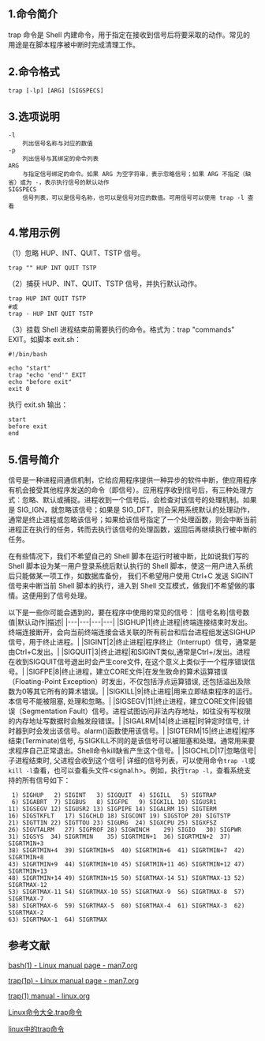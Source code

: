 ## 1.命令简介
trap 命令是 Shell 内建命令，用于指定在接收到信号后将要采取的动作。常见的用途是在脚本程序被中断时完成清理工作。
## 2.命令格式
```
trap [-lp] [ARG] [SIGSPECS]
```
## 3.选项说明
```
-l
	列出信号名称与对应的数值
-p
	列出信号与其绑定的命令列表
ARG
	与指定信号绑定的命令。如果 ARG 为空字符串，表示忽略信号；如果 ARG 不指定（缺省）或为 -，表示执行信号的默认动作
SIGSPECS
	信号列表，可以是信号名称，也可以是信号对应的数值。可用信号可以使用 trap -l 查看
```
## 4.常用示例
（1）忽略 HUP、INT、QUIT、TSTP 信号。
```
trap "" HUP INT QUIT TSTP
```
（2）捕获 HUP、INT、QUIT、TSTP 信号，并执行默认动作。
```
trap HUP INT QUIT TSTP
#或
trap - HUP INT QUIT TSTP
```
（3）挂载 Shell 进程结束前需要执行的命令。格式为：trap "commands" EXIT。如脚本 exit.sh：
```
#!/bin/bash

echo "start"
trap "echo 'end'" EXIT
echo "before exit"
exit 0
```
执行 exit.sh 输出：
```
start
before exit
end
```
## 5.信号简介
信号是一种进程间通信机制，它给应用程序提供一种异步的软件中断，使应用程序有机会接受其他程序发送的命令（即信号）。应用程序收到信号后，有三种处理方式：忽略、默认或捕捉。进程收到一个信号后，会检查对该信号的处理机制。如果是 SIG_IGN，就忽略该信号；如果是 SIG_DFT，则会采用系统默认的处理动作，通常是终止进程或忽略该信号；如果给该信号指定了一个处理函数，则会中断当前进程正在执行的任务，转而去执行该信号的处理函数，返回后再继续执行被中断的任务。

在有些情况下，我们不希望自己的 Shell 脚本在运行时被中断，比如说我们写的 Shell 脚本设为某一用户登录系统后默认执行的 Shell 脚本，使这一用户进入系统后只能做某一项工作，如数据库备份， 我们不希望用户使用 Ctrl+C 发送 SIGINT 信号来中断当前 Shell 脚本的执行，进入到 Shell 交互模式，做我们不希望做的事情。这便用到了信号处理。

以下是一些你可能会遇到的，要在程序中使用的常见的信号：
|信号名称|信号数值|默认动作|描述|
|---|---|---|---|
|SIGHUP|1|终止进程|终端连接结束时发出。终端连接断开，会向当前终端连接会话关联的所有前台和后台进程组发送SIGHUP信号，用于终止进程。|
|SIGINT|2|终止进程|程序终止（Interrupt）信号，通常是由Ctrl+C发出。|
|SIGQUIT|3|终止进程|和SIGINT类似,通常是Ctrl+/发出。进程在收到SIGQUIT信号退出时会产生core文件, 在这个意义上类似于一个程序错误信号。|
|SIGFPE|8|终止进程，建立CORE文件|在发生致命的算术运算错误（Floating-Point Exception）时发出，不仅包括浮点运算错误, 还包括溢出及除数为0等其它所有的算术错误。|
|SIGKILL|9|终止进程|用来立即结束程序的运行。本信号不能被阻塞, 处理和忽略。|
|SIGSEGV|11|终止进程，建立CORE文件|段错误（Segmentation Fault）信号。进程试图访问非法内存地址，如往没有写权限的内存地址写数据时会触发段错误。|
|SIGALRM|14|终止进程|时钟定时信号, 计时器到时会发出该信号。alarm()函数使用该信号。|
|SIGTERM|15|终止进程|程序结束(Terminate)信号, 与SIGKILL不同的是该信号可以被阻塞和处理。通常用来要求程序自己正常退出。Shell命令kill缺省产生这个信号。|
|SIGCHLD|17|忽略信号|子进程结束时, 父进程会收到这个信号|
详细的信号列表，可以使用命令`trap -l`或`kill -l`查看，也可以查看头文件<signal.h>。例如，执行`trap -l`，查看系统支持的所有信号如下：
```
 1) SIGHUP	 2) SIGINT	 3) SIGQUIT	 4) SIGILL	 5) SIGTRAP
 6) SIGABRT	 7) SIGBUS	 8) SIGFPE	 9) SIGKILL	10) SIGUSR1
11) SIGSEGV	12) SIGUSR2	13) SIGPIPE	14) SIGALRM	15) SIGTERM
16) SIGSTKFLT	17) SIGCHLD	18) SIGCONT	19) SIGSTOP	20) SIGTSTP
21) SIGTTIN	22) SIGTTOU	23) SIGURG	24) SIGXCPU	25) SIGXFSZ
26) SIGVTALRM	27) SIGPROF	28) SIGWINCH	29) SIGIO	30) SIGPWR
31) SIGSYS	34) SIGRTMIN	35) SIGRTMIN+1	36) SIGRTMIN+2	37) SIGRTMIN+3
38) SIGRTMIN+4	39) SIGRTMIN+5	40) SIGRTMIN+6	41) SIGRTMIN+7	42) SIGRTMIN+8
43) SIGRTMIN+9	44) SIGRTMIN+10	45) SIGRTMIN+11	46) SIGRTMIN+12	47) SIGRTMIN+13
48) SIGRTMIN+14	49) SIGRTMIN+15	50) SIGRTMAX-14	51) SIGRTMAX-13	52) SIGRTMAX-12
53) SIGRTMAX-11	54) SIGRTMAX-10	55) SIGRTMAX-9	56) SIGRTMAX-8	57) SIGRTMAX-7
58) SIGRTMAX-6	59) SIGRTMAX-5	60) SIGRTMAX-4	61) SIGRTMAX-3	62) SIGRTMAX-2
63) SIGRTMAX-1	64) SIGRTMAX
```
## 参考文献
[bash(1) - Linux manual page - man7.org](https://www.man7.org/linux/man-pages/man1/bash.1.html)

[trap(1p) - Linux manual page - man7.org](https://man7.org/linux/man-pages/man1/trap.1p.html)

[trap(1) manual - linux.org](https://www.linux.org/docs/man1/trap.html)

[Linux命令大全.trap命令](http://man.linuxde.net/trap)

[linux中的trap命令](https://blog.csdn.net/holandstone/article/details/6738769)

<Vssue title="trap-builtin" />